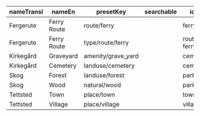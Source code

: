 |nameTransl|nameEn|presetKey|searchable|icon|tags0|tags1|tags2|tags3|tags4|geometryArea|geometryLine|geometryPoint|geometryVertex|geometryRelation|
| ------ | ------ | ------ | ------ | ------ | ------ | ------ | ------ | ------ | ------ | ------ | ------ | ------ | ------ | ------ |
|Fergerute|Ferry Route|route/ferry| |ferry|route=ferry| | | | | |line| | | |
|Fergerute|Ferry Route|type/route/ferry| |route-ferry|type=route|route=ferry| | | | | | | |relation|
|Kirkegård|Graveyard|amenity/grave_yard| |cemetery|amenity=grave_yard| | | | |area| |point| | |
|Kirkegård|Cemetery|landuse/cemetery| |cemetery|landuse=cemetery| | | | |area| | | | |
|Skog|Forest|landuse/forest| |park2|landuse=forest| | | | |area| | | | |
|Skog|Wood|natural/wood| |park2|natural=wood| | | | |area| |point| | |
|Tettsted|Town|place/town| |town|place=town| | | | |area| |point| | |
|Tettsted|Village|place/village| |village|place=village| | | | |area| |point| | |

